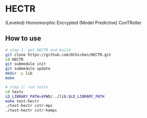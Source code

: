 # HECTR

(Leveled) Homomorphic Encrypted (Model Predictive) ConTRoller

## How to use

```sh
# step 1: get HECTR and build
git clone https://github.com/OChicken/HECTR.git
cd HECTR
git submodule init
git submodule update
mkdir -p lib
make

# step 2: run tests
cd tests
LD_LIBRARY_PATH=$PWD/../lib:$LD_LIBRARY_PATH
make test-hectr
./test-hectr cstr-mpc
./test-hectr cstr-hempc
```
